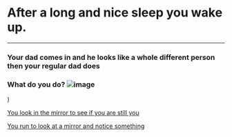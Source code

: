 # After a long and nice sleep you wake up.
---

### Your dad comes in and he looks like a whole different person then your regular dad does

### What do you do?                                                          ![image](https://github.com/fatjond0413/CYOA/assets/146867501/fd3ae7c8-2a47-42a9-8d9b-1ba9e293ccc2)

)           

[You look in the mirror to see if you are still you](you.md)       

[You run to look at a mirror and notice something](alien.md)
